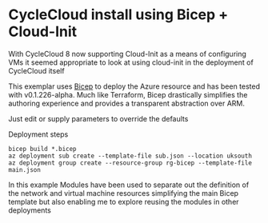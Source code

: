 # CycleCloud install using Bicep + Cloud-Init

With CycleCloud 8 now supporting Cloud-Init as a means of configuring VMs it seemed appropriate to look at using cloud-init in the deployment of CycleCloud itself

This exemplar uses [Bicep](https://github.com/Azure/bicep) to deploy the Azure resource and has been tested with v0.1.226-alpha. Much like Terraform, Bicep drastically simplifies the authoring experience and provides a transparent abstraction over ARM.

Just edit or supply parameters to override the defaults

Deployment steps
```
bicep build *.bicep
az deployment sub create --template-file sub.json --location uksouth
az deployment group create --resource-group rg-bicep --template-file main.json
```

In this example Modules have been used to separate out the definition of the network and virtual machine resources simplifying the main Bicep template but also enabling me to explore reusing the modules in other deployments
